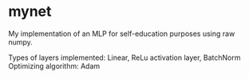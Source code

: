# mynet
My implementation of an MLP for self-education purposes using raw numpy.

Types of layers implemented: Linear, ReLu activation layer, BatchNorm
Optimizing algorithm: Adam
